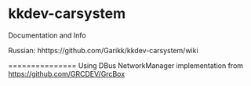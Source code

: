 # kkdev-carsystem
Documentation and Info

Russian:
hhttps://github.com/Garikk/kkdev-carsystem/wiki


===============
Using DBus NetworkManager implementation from
https://github.com/GRCDEV/GrcBox
